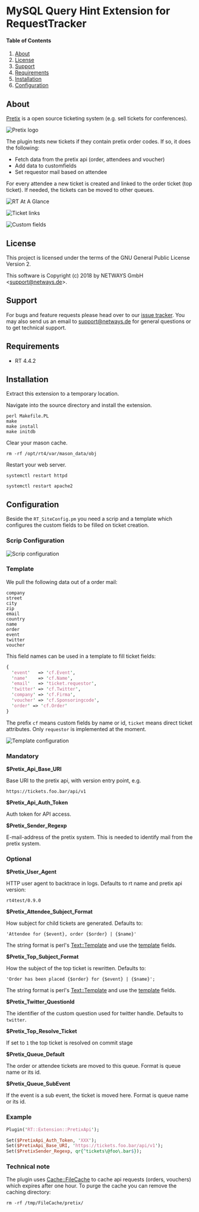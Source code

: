 # MySQL Query Hint Extension for RequestTracker

#### Table of Contents

1. [About](#about)
2. [License](#license)
3. [Support](#support)
4. [Requirements](#requirements)
5. [Installation](#installation)
6. [Configuration](#configuration)

## About

[Pretix](https://pretix.eu/) is a open source ticketing system (e.g. sell tickets for conferences).

![Pretix logo](doc/pretix.png)

The plugin tests new tickets if they contain pretix order codes. If so, it does the following:

 * Fetch data from the pretix api (order, attendees and voucher)
 * Add data to customfields
 * Set requestor mail based on attendee

For every attendee a new ticket is created and linked to the order ticket (top ticket). If needed, the tickets
can be moved to other queues.

![RT At A Glance](doc/ticket1.png)

![Ticket links](doc/ticket2.png)

![Custom fields](doc/ticket3.png)

## License

This project is licensed under the terms of the GNU General Public License Version 2.

This software is Copyright (c) 2018 by NETWAYS GmbH <[support@netways.de](mailto:support@netways.de)>.

## Support

For bugs and feature requests please head over to our [issue tracker](https://github.com/NETWAYS/rt-extension-pretixapi/issues).
You may also send us an email to [support@netways.de](mailto:support@netways.de) for general questions or to get technical support.

## Requirements

- RT 4.4.2

## Installation

Extract this extension to a temporary location.

Navigate into the source directory and install the extension.

```
perl Makefile.PL
make
make install
make initdb
```

Clear your mason cache.

```
rm -rf /opt/rt4/var/mason_data/obj
```

Restart your web server.

```
systemctl restart httpd

systemctl restart apache2
```

## Configuration

Beside the ```RT_SiteConfig.pm``` you need a scrip and a template which configures the custom fields to be filled
on ticket creation.

### Scrip Configuration

![Scrip configuration](doc/scrip-configuration.png)

### Template

We pull the following data out of a order mail:

```
company
street
city
zip
email
country
name
order
event
twitter
voucher
```

This field names can be used in a template to fill ticket fields:

```perl
{
  'event'   => 'cf.Event',
  'name'    => 'cf.Name',
  'email'   => 'ticket.requestor',
  'twitter' => 'cf.Twitter',
  'company' => 'cf.Firma',
  'voucher' => 'cf.Sponsoringcode',
  'order' => 'cf.Order'
}
```

The prefix ```cf``` means custom fields by name or id, ```ticket``` means direct ticket attributes. Only
```requestor``` is implemented at the moment.

![Template configuration](doc/template-configuration.png)


### Mandatory

**$Pretix_Api_Base_URI**

Base URI to the pretix api, with version entry point, e.g.

```https://tickets.foo.bar/api/v1```

**$Pretix_Api_Auth_Token**

Auth token for API access.

**$Pretix_Sender_Regexp**

E-mail-address of the pretix system. This is needed to identify mail from the pretix system.

### Optional

**$Pretix_User_Agent**

HTTP user agent to backtrace in logs. Defaults to rt name and pretix api version:

```rt4test/0.9.0```

**$Pretix_Attendee_Subject_Format**

How subject for child tickets are generated. Defaults to:

```'Attendee for {$event}, order {$order} | {$name}'```

The string format is perl's [Text::Template](https://metacpan.org/pod/Text::Template) and
use the [template](#template) fields.

**$Pretix_Top_Subject_Format**

How the subject of the top ticket is rewritten. Defaults to:

```'Order has been placed {$order} for {$event} | {$name}';```


The string format is perl's [Text::Template](https://metacpan.org/pod/Text::Template) and
use the [template](#template) fields.

**$Pretix_Twitter_QuestionId**

The identifier of the custom question used for twitter handle. Defaults to ```twitter```.

**$Pretix_Top_Resolve_Ticket**

If set to ```1``` the top ticket is resolved on commit stage

**$Pretix_Queue_Default**

The order or attendee tickets are moved to this queue. Format is queue name or its id.

**$Pretix_Queue_SubEvent**

If the event is a sub event, the ticket is moved here. Format is queue name or its id.

### Example

```perl
Plugin('RT::Extension::PretixApi');

Set($PretixApi_Auth_Token, 'XXX');
Set($PretixApi_Base_URI, 'https://tickets.foo.bar/api/v1');
Set($PretixSender_Regexp, qr{^tickets\@foo\.bar$});
```

### Technical note

The plugin uses [Cache::FileCache](https://metacpan.org/pod/Cache::FileCache) to cache api requests (orders, vouchers)
which expires after one hour. To purge the cache you can remove the caching directory:

```
rm -rf /tmp/FileCache/pretix/
```
